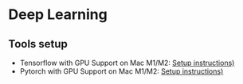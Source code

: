 # Deep Learning


## Tools setup
- Tensorflow with GPU Support on Mac M1/M2: [Setup instructions)](./TF-SETUP.md)
- Pytorch with GPU Support on Mac M1/M2: [Setup instructions)](./PYTORCH-SETUP.md)


